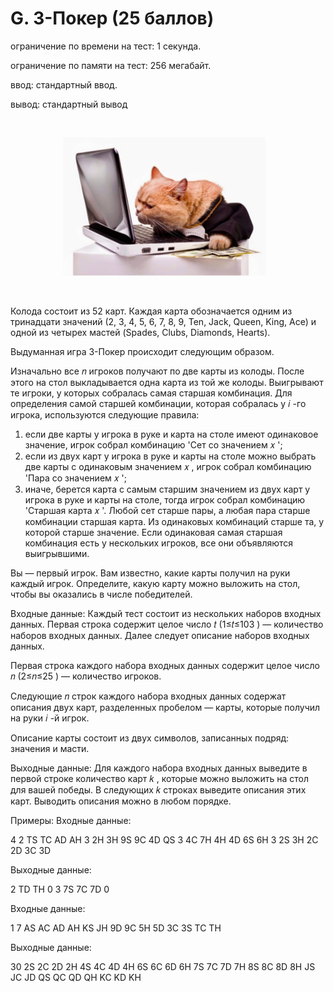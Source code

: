 # G. 3-Покер (25 баллов)

ограничение по времени на тест:
1 секунда.

ограничение по памяти на тест:
256 мегабайт.

ввод:
стандартный ввод.

вывод:
стандартный вывод

![Local Image](images/img_2.png)

Колода состоит из 52 карт. Каждая карта обозначается одним из тринадцати значений (2, 3, 4, 5, 6, 7, 8, 9, Ten, Jack, Queen, King, Ace) и одной из четырех мастей (Spades, Clubs, Diamonds, Hearts).

Выдуманная игра 3-Покер происходит следующим образом.

Изначально все 𝑛
 игроков получают по две карты из колоды.
После этого на стол выкладывается одна карта из той же колоды.
Выигрывают те игроки, у которых собралась самая старшая комбинация.
Для определения самой старшей комбинации, которая собралась у 𝑖
-го игрока, используются следующие правила:

1. если две карты у игрока в руке и карта на столе имеют одинаковое значение, игрок собрал комбинацию 'Сет со значением 𝑥
';
2. если из двух карт у игрока в руке и карты на столе можно выбрать две карты с одинаковым значением 𝑥
, игрок собрал комбинацию 'Пара со значением 𝑥
';
3. иначе, берется карта с самым старшим значением из двух карт у игрока в руке и карты на столе, тогда игрок собрал комбинацию 'Старшая карта 𝑥
'.
Любой сет старше пары, а любая пара старше комбинации старшая карта. Из одинаковых комбинаций старше та, у которой старше значение. Если одинаковая самая старшая комбинация есть у нескольких игроков, все они объявляются выигрывшими.

Вы — первый игрок. Вам известно, какие карты получил на руки каждый игрок. Определите, какую карту можно выложить на стол, чтобы вы оказались в числе победителей.

Входные данные:
Каждый тест состоит из нескольких наборов входных данных. Первая строка содержит целое число 𝑡
 (1≤𝑡≤103
) — количество наборов входных данных. Далее следует описание наборов входных данных.

Первая строка каждого набора входных данных содержит целое число 𝑛
 (2≤𝑛≤25
) — количество игроков.

Следующие 𝑛
 строк каждого набора входных данных содержат описания двух карт, разделенных пробелом — карты, которые получил на руки 𝑖
-й игрок.

Описание карты состоит из двух символов, записанных подряд: значения и масти.

Выходные данные:
Для каждого набора входных данных выведите в первой строке количество карт 𝑘
, которые можно выложить на стол для вашей победы. В следующих 𝑘
 строках выведите описания этих карт. Выводить описания можно в любом порядке.

Примеры:
Входные данные:

4
2
TS TC
AD AH
3
2H 3H
9S 9C
4D QS
3
4C 7H
4H 4D
6S 6H
3
2S 3H
2C 2D
3C 3D

Выходные данные:

2
TD
TH
0
3
7S
7C
7D
0

Входные данные:

1
7
AS AC
AD AH
KS JH
9D 9C
5H 5D
3C 3S
TC TH

Выходные данные:

30
2S
2C
2D
2H
4S
4C
4D
4H
6S
6C
6D
6H
7S
7C
7D
7H
8S
8C
8D
8H
JS
JC
JD
QS
QC
QD
QH
KC
KD
KH




